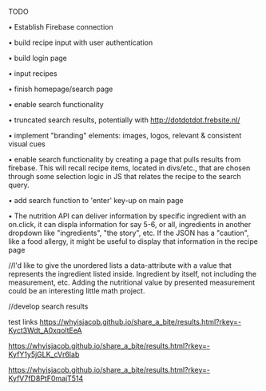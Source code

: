 TODO

• Establish Firebase connection

• build recipe input with user authentication

• build login page

• input recipes 

• finish homepage/search page

• enable search functionality

• truncated search results, potentially with http://dotdotdot.frebsite.nl/

• implement "branding" elements: images, logos, relevant & consistent visual cues

• enable search functionality by creating a page that pulls results from firebase. This will recall recipe items, located in divs/etc., that are chosen through some selection logic in JS that relates the recipe to the search query. 

• add search function to 'enter' key-up on main page

• The nutrition API can deliver information by specific ingredient with an on.click, it can displa information for say 5-6, or all, ingredients in another dropdown like "ingredients", "the story", etc. If the JSON has a "caution", like a food allergy, it might be useful to display that information in the recipe page

//I'd like to give the unordered lists a data-attribute with a value that represents the ingredient listed inside. Ingredient by itself, not including the measurement, etc. Adding the nutritional value by presented measurement could be an interesting little math project.

//develop search results

test links
https://whyisjacob.github.io/share_a_bite/results.html?rkey=-Kyct3Wdt_A0xqoltEeA

https://whyisjacob.github.io/share_a_bite/results.html?rkey=-KyfY1y5jGLK_cVr6lab

https://whyisjacob.github.io/share_a_bite/results.html?rkey=-KyfV7fD8PtF0majT514





